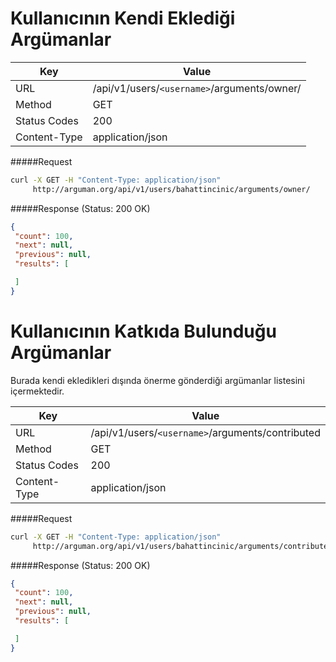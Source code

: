 Kullanıcının Kendi Eklediği Argümanlar
==================================
| Key             | Value                                                 |
| ----------------|-------------------------------------------------------|
| URL             | /api/v1/users/`<username>`/arguments/owner/           |
| Method          | GET                                                   |
| Status Codes    | 200                                                   |
| Content-Type    | application/json                                      |

#####Request

```bash
curl -X GET -H "Content-Type: application/json"
     http://arguman.org/api/v1/users/bahattincinic/arguments/owner/
```

#####Response (Status: 200 OK)

```json
{
 "count": 100,
 "next": null,
 "previous": null,
 "results": [

 ]
}
```


Kullanıcının Katkıda Bulunduğu Argümanlar
==================================
Burada kendi ekledikleri dışında önerme gönderdiği argümanlar listesini içermektedir.

| Key             | Value                                                 |
| ----------------|-------------------------------------------------------|
| URL             | /api/v1/users/`<username>`/arguments/contributed      |
| Method          | GET                                                   |
| Status Codes    | 200                                                   |
| Content-Type    | application/json                                      |

#####Request

```bash
curl -X GET -H "Content-Type: application/json"
     http://arguman.org/api/v1/users/bahattincinic/arguments/contributed/
```

#####Response (Status: 200 OK)

```json
{
 "count": 100,
 "next": null,
 "previous": null,
 "results": [

 ]
}
```
